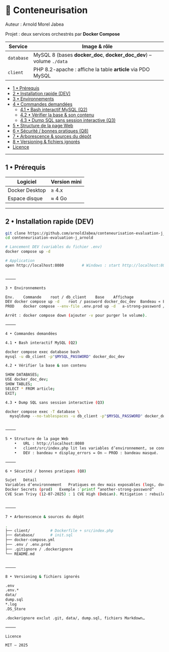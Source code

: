 

# 🐳 Conteneurisation 

Auteur : Arnold Morel Jabea

Projet : deux services orchestrés par **Docker Compose**

| Service   | Image & rôle                                                                 |
|-----------|------------------------------------------------------------------------------|
| `database` | MySQL 8 (bases **docker_doc**, **docker_doc_dev**) – volume `./data`         |
| `client`   | PHP 8.2-apache : affiche la table **article** via PDO MySQL                  |

<!-- START doctoc -->
- [1 • Prérequis](#1-•-prérequis)
- [2 • Installation rapide (DEV)](#2-•-installation-rapide-dev)
- [3 • Environnements](#3-•-environnements)
- [4 • Commandes demandées](#4-•-commandes-demandées)
  - [4.1 • Bash interactif MySQL (Q2)](#41-•-bash-interactif-mysql-q2)
  - [4.2 • Vérifier la base & son contenu](#42-•-vérifier-la-base--son-contenu)
  - [4.3 • Dump SQL sans session interactive (Q3)](#43-•-dump-sql-sans-session-interactive-q3)
- [5 • Structure de la page Web](#5-•-structure-de-la-page-web)
- [6 • Sécurité / bonnes pratiques (Q8)](#6-•-sécurité--bonnes-pratiques-q8)
- [7 • Arborescence & sources du dépôt](#7-•-arborescence--sources-du-dépôt)
- [8 • Versioning & fichiers ignorés](#8-•-versioning--fichiers-ignorés)
- [Licence](#licence)
<!-- END doctoc -->

---

## 1 • Prérequis

| Logiciel         | Version mini |
|------------------|--------------|
| Docker Desktop   | ≥ 4.x        |
| Espace disque    | ≈ 4 Go       |

---

## 2 • Installation rapide (DEV)

```bash
git clone https://github.com/arnoldJabea/conteneurisation-evaluation-j_arnold.git
cd conteneurisation-evaluation-j_arnold

# Lancement DEV (variables du fichier .env)
docker compose up -d

# Application
open http://localhost:8080        # Windows : start http://localhost:8080


⸻

3 • Environnements

Env.	Commande	root / db_client	Base	Affichage
DEV	docker compose up -d	root / password	docker_doc_dev	Bandeau « Environnement de développement », erreurs PHP visibles
PROD	docker compose --env-file .env.prod up -d	a-strong-password / another-strong-password	docker_doc	Bandeau masqué, erreurs silencieuses

Arrêt : docker compose down (ajouter -v pour purger le volume).

⸻

4 • Commandes demandées

4.1 • Bash interactif MySQL (Q2)

docker compose exec database bash
mysql -u db_client -p"$MYSQL_PASSWORD" docker_doc_dev

4.2 • Vérifier la base & son contenu

SHOW DATABASES;
USE docker_doc_dev;
SHOW TABLES;
SELECT * FROM article;
EXIT;

4.3 • Dump SQL sans session interactive (Q3)

docker compose exec -T database \
  mysqldump --no-tablespaces -u db_client -p"$MYSQL_PASSWORD" docker_doc_dev > dump.sql


⸻

5 • Structure de la page Web
	•	URL : http://localhost:8080
	•	client/src/index.php lit les variables d’environnement, se connecte via PDO MySQL et affiche la table article.
	•	DEV : bandeau + display_errors = On — PROD : bandeau masqué.

⸻

6 • Sécurité / bonnes pratiques (Q8)

Sujet	Détail
Variables d’environnement	Pratiques en dev mais exposables (logs, docker inspect).
Docker Secrets (prod)	Exemple :`printf “another-strong-password”
CVE	Scan Trivy (12-07-2025) : 1 CVE High (Debian). Mitigation : rebuild régulier ou image Alpine.


⸻

7 • Arborescence & sources du dépôt

.
├── client/         # Dockerfile + src/index.php
├── database/       # init.sql
├── docker-compose.yml
├── .env / .env.prod
├── .gitignore / .dockerignore
└── README.md


⸻

8 • Versioning & fichiers ignorés

.env
.env.*
data/
dump.sql
*.log
.DS_Store

.dockerignore exclut .git, data/, dump.sql, fichiers Markdown…

⸻

Licence

MIT — 2025
